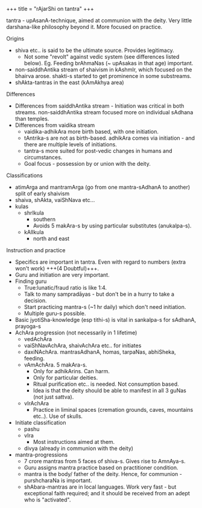 +++
title = "rAjarShi on tantra"
+++

<div class="videoEmbed"  src="https://www.youtube.com/watch?v=YRG22hRc7nQ" caption=""></div>

tantra - upAsanA-technique, aimed at communion with the deity. Very little darshana-like philosophy beyond it. More focused on practice.

Origins 

- shiva etc.. is said to be the ultimate source. Provides legitimacy. 
  - Not some "revolt" against vedic system (see differences listed below). Eg. Feeding brAhmaNas (~ upAsakas in that age) important.
- non-saiddhAntika stream of shaivism in kAshmIr, which focused on the bhairva arose. shakti-s started to get prominence in some substreams.
- shAkta-tantras in the east (kAmAkhya area)

Differences

- Differences from saiddhAntika stream - Initiation was critical in both streams. non-saiddhAntika stream focused more on individual sAdhana than temples.
- Differences from vaidika stream
  - vaidika-adhikAra more birth based, with one initiation. 
  - tAntrika-s are not as birth-based. adhikAra comes via initiation - and there are multiple levels of initiations. 
  - tantra-s more suited for post-vedic changes in humans and circumstances.
  - Goal focus - possession by or union with the deity.

Classifications

- atimArga and mantramArga (go from one mantra-sAdhanA to another) split of early shaivism
- shaiva, shAkta, vaiShNava etc...
- kulas
  - shrIkula
    - southern
    - Avoids 5 makAra-s by using particular substitutes (anukalpa-s).
  - kAlIkula 
    - north and east

Instruction and practice

- Specifics are important in tantra. Even with regard to numbers (extra won't work) +++(4 Doubtful)+++.
- Guru and initiation are very important.
- Finding guru 
  - True:lunatic/fraud ratio is like 1:4.
  - Talk to many sampradāyas - but don't be in a hurry to take a decision. 
  - Start practicing mantra-s (~1 hr daily) which don't need initiation. 
  - Multiple guru-s possible.
- Basic jyotiSha-knowledge (esp tithi-s) is vital in sankalpa-s for sAdhanA, prayoga-s
- AchAra progression (not necessarily in 1 lifetime)
  - vedAchAra
  - vaiShNavAchAra, shaivAchAra etc.. for initiates
  - daxiNAchAra. mantrasAdhanA, homas, tarpaNas, abhiSheka, feeding.
  - vAmAchAra. 5 makAra-s. 
    - Only for adhikArins. Can harm.
    - Only for particular deities. 
    - Ritual purification etc.. is needed. Not consumption based.
    - Idea is that the deity should be able to manifest in all 3 guNas (not just sattva).
  - vIrAchAra
    - Practice in liminal spaces (cremation grounds, caves, mountains etc..). Use of skulls.
- Initiate classification
  - pashu
  - vIra
    - Most instructions aimed at them.
  - divya (already in communion with the deity)
- mantra-progressions
  - 7 crore mantras from 5 faces of shiva-s. Gives rise to AmnAya-s.
  - Guru assigns mantra practice based on practitioner condition.
  - mantra is the body/ father of the deity. Hence, for communion - purshcharaNa is important. 
  - shAbara-mantras are in local languages. Work very fast - but exceptional faith required; and it should be received from an adept who is "activated".
